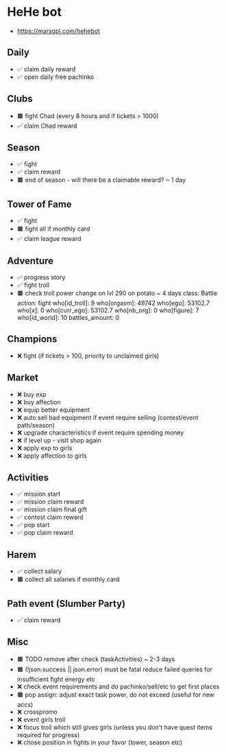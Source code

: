 # HeHe bot

- <https://marsgpl.com/hehebot>

## Daily

- ✅ claim daily reward
- ✅ open daily free pachinko

## Clubs

- 🟧 fight Chad (every 8 hours and if tickets > 1000)
- ✅ claim Chad reward

## Season

- ✅ fight
- ✅ claim reward
- 🟧 end of season - will there be a claimable reward? ~ 1 day

## Tower of Fame

- ✅ fight
- 🟧 fight all if monthly card
- ✅ claim league reward

## Adventure

- ✅ progress story
- ✅ fight troll
- 🟧 check troll power change on lvl 290 on potato ~ 4 days
     class: Battle
     action: fight
     who[id_troll]: 9
     who[orgasm]: 49742
     who[ego]: 53102.7
     who[x]: 0
     who[curr_ego]: 53102.7
     who[nb_org]: 0
     who[figure]: 7
     who[id_world]: 10
     battles_amount: 0

## Champions

- ❌ fight (if tickets > 100, priority to unclaimed girls)

## Market

- ❌ buy exp
- ❌ buy affection
- ❌ equip better equipment
- ❌ auto sell bad equipment if event require selling (contest/event path/season)
- ❌ upgrade characteristics if event require spending money
- ❌ if level up - visit shop again
- ❌ apply exp to girls
- ❌ apply affection to girls

## Activities

- ✅ mission start
- ✅ mission claim reward
- ✅ mission claim final gift
- ✅ contest claim reward
- ✅ pop start
- ✅ pop claim reward

## Harem

- ✅ collect salary
- 🟧 collect all salaries if monthly card

## Path event (Slumber Party)

- ✅ claim reward

## Misc

- 🟧 TODO remove after check (taskActivities) ~ 2-3 days
- 🟧 (!json.success || json.error) must be fatal
     reduce failed queries for insufficient fight energy etc
- ❌ check event requirements and do pachinko/sell/etc to get first places
- 🟧 pop assign: adjust exact task power, do not exceed (useful for new accs)
- ❌ crosspromo
- ❌ event girls troll
- ❌ focus troll which still gives girls (unless you don't have quest items required for progress)
- ❌ chose position in fights in your favor (tower, season etc)
